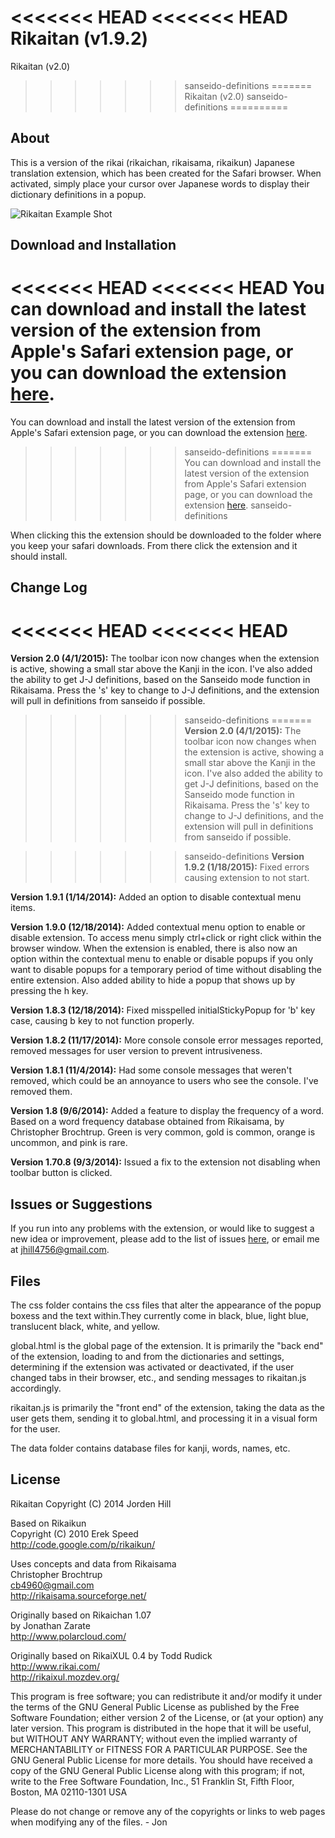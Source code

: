<<<<<<< HEAD
<<<<<<< HEAD
Rikaitan (v1.9.2)
=======
Rikaitan (v2.0)
>>>>>>> sanseido-definitions
=======
Rikaitan (v2.0)
>>>>>>> sanseido-definitions
==========

About
----------

This is a version of the rikai (rikaichan, rikaisama, rikaikun) Japanese translation extension, which has been created for the Safari browser. When activated, simply place your cursor over Japanese words to display their dictionary definitions in a popup.

![Rikaitan Example Shot](https://github.com/jordenhill/Rikaitan/blob/master/Example%20Shot.png)


Download and Installation
----------

<<<<<<< HEAD
<<<<<<< HEAD
You can download and install the latest version of the extension from Apple's Safari extension page, or you can download the extension [here](https://github.com/jordenhill/Rikaitan/releases/download/v1.9.2/rikaitan.safariextz).
=======
You can download and install the latest version of the extension from Apple's Safari extension page, or you can download the extension [here](https://github.com/jordenhill/Rikaitan/releases/download/2.0/rikaitan.safariextz).
>>>>>>> sanseido-definitions
=======
You can download and install the latest version of the extension from Apple's Safari extension page, or you can download the extension [here](https://github.com/jordenhill/Rikaitan/releases/download/2.0/rikaitan.safariextz).
>>>>>>> sanseido-definitions

When clicking this the extension should be downloaded to the folder where you keep your safari downloads. From there click the extension and it should install.



Change Log
----------
<<<<<<< HEAD
<<<<<<< HEAD
=======
**Version 2.0 (4/1/2015):** The toolbar icon now changes when the extension is active, showing a small star above the Kanji in the icon. I've also added the ability to get J-J definitions, based on the Sanseido mode function in Rikaisama. Press the 's' key to change to J-J definitions, and the extension will pull in definitions from sanseido if possible. 

>>>>>>> sanseido-definitions
=======
**Version 2.0 (4/1/2015):** The toolbar icon now changes when the extension is active, showing a small star above the Kanji in the icon. I've also added the ability to get J-J definitions, based on the Sanseido mode function in Rikaisama. Press the 's' key to change to J-J definitions, and the extension will pull in definitions from sanseido if possible. 

>>>>>>> sanseido-definitions
**Version 1.9.2 (1/18/2015):** Fixed errors causing extension to not start.

**Version 1.9.1 (1/14/2014):** Added an option to disable contextual menu items.

**Version 1.9.0 (12/18/2014):** Added contextual menu option to enable or disable extension. To access menu simply ctrl+click or right click within the browser window. When the extension is enabled, there is also now an option within the contextual menu to enable or disable popups if you only want to disable popups for a temporary period of time without disabling the entire extension. Also added ability to hide a popup that shows up by pressing the h key. 

**Version 1.8.3 (12/18/2014):** Fixed misspelled initialStickyPopup for 'b' key case, causing b key to not function properly.


**Version 1.8.2 (11/17/2014):** More console console error messages reported, removed messages for user version to prevent intrusiveness.

**Version 1.8.1 (11/4/2014):** Had some console messages that weren't removed, which could be an annoyance to users who see the console. I've removed them.

**Version 1.8 (9/6/2014):** Added a feature to display the frequency of a word. Based on a word frequency database obtained from Rikaisama, by Christopher Brochtrup. Green is very common, gold is common, orange is uncommon, and pink is rare.

**Version 1.70.8 (9/3/2014):** Issued a fix to the extension not disabling when toolbar button is clicked.

Issues or Suggestions
----------
If you run into any problems with the extension, or would like to suggest a new idea or improvement, please add to the list of issues [here](http://github.com/jordenhill/Rikaitan/issues), or email me at jhill4756@gmail.com.

Files
----------

The css folder contains the css files that alter the appearance of the popup boxess and the text within.They currently come in black, blue, light blue, translucent black, white, and yellow. 

global.html is the global page of the extension. It is primarily the "back end" of the extension, loading to and from the dictionaries and settings, determining if the extension was activated or deactivated, if the user changed tabs in their browser, etc., and sending messages to rikaitan.js accordingly.

rikaitan.js is primarily the "front end" of the extension, taking the data as the user gets them, sending it to global.html, and processing it in a visual form for the user. 

The data folder contains database files for kanji, words, names, etc.

License
----------
Rikaitan
Copyright (C) 2014 Jorden Hill

Based on Rikaikun  <br />
Copyright (C) 2010 Erek Speed <br />
http://code.google.com/p/rikaikun/ <br />

Uses concepts and data from Rikaisama <br />
Christopher Brochtrup <br />
cb4960@gmail.com <br />
http://rikaisama.sourceforge.net/ <br />

Originally based on Rikaichan 1.07 <br />
by Jonathan Zarate <br />
http://www.polarcloud.com/ <br />

Originally based on RikaiXUL 0.4 by Todd Rudick <br />
http://www.rikai.com/ <br />
http://rikaixul.mozdev.org/ <br />

This program is free software; you can redistribute it and/or modify
it under the terms of the GNU General Public License as published by
the Free Software Foundation; either version 2 of the License, or
(at your option) any later version.
This program is distributed in the hope that it will be useful,
but WITHOUT ANY WARRANTY; without even the implied warranty of
MERCHANTABILITY or FITNESS FOR A PARTICULAR PURPOSE. See the
GNU General Public License for more details.
You should have received a copy of the GNU General Public License
along with this program; if not, write to the Free Software
Foundation, Inc., 51 Franklin St, Fifth Floor, Boston, MA 02110-1301 USA

Please do not change or remove any of the copyrights or links to web pages
when modifying any of the files. - Jon

